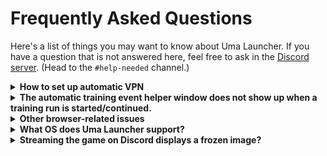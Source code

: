 # Frequently Asked Questions

Here's a list of things you may want to know about Uma Launcher. If you have a question that is not answered here, feel free to ask in the [Discord server](https://discord.gg/wvGHW65C6A). (Head to the `#help-needed` channel.)

<details>
<summary><b>How to set up automatic VPN</b></summary>

**This feature is experimental. Please report any bugs you may encounter.**
The feature is disabled by default. Please read the usage guide below on how to correctly set it up:

## Usage guide:
Currently only **OpenVPN Community**, **SoftEther** and **NordVPN** are supported.
For OpenVPN and SoftEther, a server will be chosen from [https://nasu-ser.me/vpn/](https://nasu-ser.me/vpn/).
### Step 1
Start Uma Launcher, right-click the horseshoe icon in the taskbar tray and click on `Preferences`.
### Step 2
Scroll down the General settings until you reach `Auto-VPN enabled`. Tick the setting to enable auto-VPN. (This will apply when you restart Uma Launcher.)
You can leave `VPN for DMM only` checked if you want the VPN to disconnect when the game starts. Uncheck if you want the VPN to stay enabled as long as Uma Launcher is running.
### Step 3
Choose which VPN client you want to use in the `VPN client` setting. Depending on your choice, you might need to do something more:

**OpenVPN**
Place the path to `openvpn.exe` in the `VPN client path` text field. You can click on the `Browse` button to open a file browser to select it. First go to where you installed OpenVPN (likely in some Program Files folder) and go inside the `bin` folder. Then choose `openvpn.exe`.
You may use the next setting `VPN override` to specify a path to a custom ovpn profile to use. (No browse button.)

**SoftEther**
Nothing special to configure. Just make sure the setting `VPN override` is empty or input a custom server IP.

**NordVPN**
Place the path to `NordVPN.exe` in the `VPN client path` text field. You can click on the `Browse` button to open a file browser to select it. First go to where you installed NordVPN (likely in some Program Files folder) and choose `NordVPN.exe`.
### Step 4
Click `Save & close` at the bottom of the settings window and right-click the horseshoe icon in the taskbar tray and choose `Close`. Close DMM if needed. Now run Uma Launcher again and use Uma Launcher like normal. (Depending on your location, the connection may not be very fast.)

Keep in mind that this feature is experimental, so be sure to let me know if anything does not work on your machine.
</details>

<details>
<summary><b>The automatic training event helper window does not show up when a training run is started/continued.</b></summary>

This feature requires you install the CarrotJuicer mod for Uma Musume. Please carefully read <a href="https://umapyoi.net/uma-launcher" target="_blank">the instructions</a> on how to install it. (See bottom of the instructions section on how to use if you already use Trainers' Legend G or Noccu's English Patch.)<br>
If you installed CarrotJuicer according to the instructions but nothing happens when you start/enter a training run, try the following:

* Make sure CarrotJuicer functionality is enabled in the preferences of Uma Launcher.
  * Right-click the horseshoe icon in the taskbar tray and click on `Preferences`. Make sure `Enable CarrotJuicer` is checked.
* Make sure Uma Launcher uses the correct game folder when it looks for CarrotJuicer's output.
  * Right-click the horseshoe icon in the taskbar tray and click on `Preferences`. Make sure `Game install path` is set to the folder where you installed Uma Musume.
  * If you ever had Uma Musume installed in its default location, but have since installed it elsewhere, make sure you confirm where the game is installed directly in DMMGamePlayer.
    * Open DMMGamePlayer, open the "My Games" (マイゲーム) page.
    * Hover over the Uma Musume game image and click the information icon 🛈
    * Click on the link in the bottom-right of the popup that says `ダウンロード先フォルダを表示` and has a folder icon next to it.
    * This will open a file browser and highlight the folder that the game is installed in (it has `umamusume.exe` inside it). Set that folder in Uma Launcher's preferences.

Make sure to **restart Uma Launcher** after doing any of the above. (Right-click the horseshoe icon in the taskbar tray and click on `Close`.)<br>
If the helper window still does not show up, please ask for help in the Discord server (see top of the page.)
</details>


<details>
<summary><b>Other browser-related issues<b></summary>

If you get error messages related to the web browser, try switching to Firefox in the preferences. Chromium-based browsers (Chrome, Edge) are inconsistent and a pain to work with. Firefox is the most stable browser to use with Uma Launcher.<br>
You may still report issues you have with Chromium-based browsers.
</details>

<details>
<summary><b>What OS does Uma Launcher support?</b></summary>

Uma Launcher is only built for and tested on Windows 10. It should work with Windows 11 as well.<br>
If you are trying to use Uma Launcher on Linux or Mac, figure it out yourself since you managed to get Uma Musume running on it. ;)
</details>

<details>
<summary>Streaming the game on Discord displays a frozen image?</summary>

This appears to be a bug with Discord and it's unrelated to Uma Launcher. I've found this happens when the game's window is close to the taskbar.<br>
Right-click the horseshoe icon and uncheck `Lock game window`. Move the game window in a way so that there is a gap between the game and the taskbar. If you had the game maximized, make the game window slightly smaller and move it away from the taskbar. (Something like 20 pixels should be more than enough.)<br>
Then re-enable `Lock game window`.
</details>
